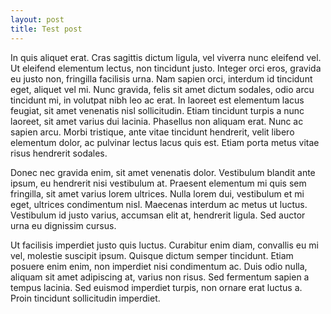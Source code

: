 ```yaml
---
layout: post
title: Test post
---
```


In quis aliquet erat. Cras sagittis dictum ligula, vel viverra nunc eleifend vel. Ut eleifend elementum lectus, non tincidunt justo. Integer orci eros, gravida eu justo non, fringilla facilisis urna. Nam sapien orci, interdum id tincidunt eget, aliquet vel mi. Nunc gravida, felis sit amet dictum sodales, odio arcu tincidunt mi, in volutpat nibh leo ac erat. In laoreet est elementum lacus feugiat, sit amet venenatis nisl sollicitudin. Etiam tincidunt turpis a nunc laoreet, sit amet varius dui lacinia. Phasellus non aliquam erat. Nunc ac sapien arcu. Morbi tristique, ante vitae tincidunt hendrerit, velit libero elementum dolor, ac pulvinar lectus lacus quis est. Etiam porta metus vitae risus hendrerit sodales.

Donec nec gravida enim, sit amet venenatis dolor. Vestibulum blandit ante ipsum, eu hendrerit nisi vestibulum at. Praesent elementum mi quis sem fringilla, sit amet varius lorem ultrices. Nulla lorem dui, vestibulum et mi eget, ultrices condimentum nisl. Maecenas interdum ac metus ut luctus. Vestibulum id justo varius, accumsan elit at, hendrerit ligula. Sed auctor urna eu dignissim cursus.

Ut facilisis imperdiet justo quis luctus. Curabitur enim diam, convallis eu mi vel, molestie suscipit ipsum. Quisque dictum semper tincidunt. Etiam posuere enim enim, non imperdiet nisi condimentum ac. Duis odio nulla, aliquam sit amet adipiscing at, varius non risus. Sed fermentum sapien a tempus lacinia. Sed euismod imperdiet turpis, non ornare erat luctus a. Proin tincidunt sollicitudin imperdiet.